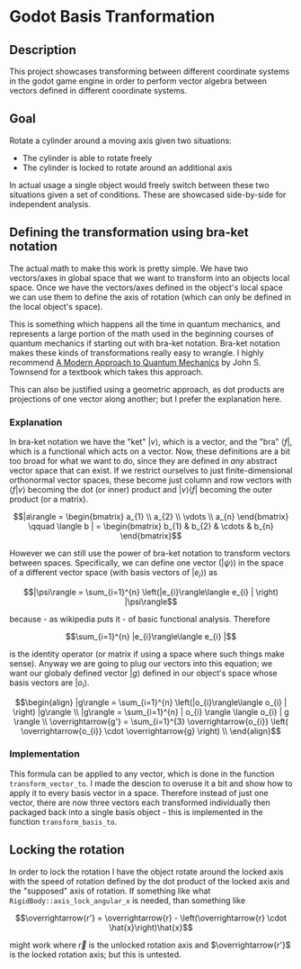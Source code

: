 # Godot Basis Tranformation
## Description
This project showcases transforming between different coordinate systems in the godot game engine in order to perform vector algebra between vectors defined in different coordinate systems. 

## Goal
Rotate a cylinder around a moving axis given two situations:
- The cylinder is able to rotate freely 
- The cylinder is locked to rotate around an additional axis

In actual usage a single object would freely switch between these two situations given a set of conditions. These are showcased side-by-side for independent analysis.

## Defining the transformation using bra-ket notation
The actual math to make this work is pretty simple. We have two vectors/axes in global space that we want to transform into an objects local space. Once we have the vectors/axes defined in the object's local space we can use them to define the axis of rotation (which can only be defined in the local object's space).

This is something which happens all the time in quantum mechanics, and represents a large portion of the math used in the beginning courses of quantum mechanics if starting out with bra-ket notation. Bra-ket notation makes these kinds of transformations really easy to wrangle. I highly recommend <ins>A Modern Approach to Quantum Mechanics</ins> by John S. Townsend for a textbook which takes this approach.

 This can also be justified using a geometric approach, as dot products are projections of one vector along another; but I prefer the explanation here.

### Explanation
In bra-ket notation we have the "ket" $|v\rangle$, which is a vector, and the "bra" $\langle f |$, which is a functional which acts on a vector. Now, these definitions are a bit too broad for what we want to do, since they are defined in *any* abstract vector space that can exist. If we restrict ourselves to just finite-dimensional orthonormal vector spaces, these become just column and row vectors with $\langle f | v \rangle$ becoming the dot (or inner) product and $| v \rangle\langle f |$ becoming the outer product (or a matrix).
```math
|a\rangle = \begin{bmatrix} a_{1} \\ a_{2} \\ \vdots \\ a_{n} \end{bmatrix} \qquad \langle b | = \begin{bmatrix} b_{1} & b_{2} & \cdots & b_{n} \end{bmatrix}
```
However we can still use the power of bra-ket notation to transform vectors between spaces. Specifically, we can define one vector ($|\psi\rangle$) in the space of a different vector space (with basis vectors of $|e_{i}\rangle$) as
```math
|\psi\rangle = \sum_{i=1}^{n} \left(|e_{i}\rangle\langle e_{i} | \right) |\psi\rangle
```

because - as wikipedia puts it - of basic functional analysis. Therefore 
```math
\sum_{i=1}^{n} |e_{i}\rangle\langle e_{i} |
```
is the identity operator (or matrix if using a space where such things make sense). Anyway we are going to plug our vectors into this equation; we want our globaly defined vector $|g\rangle$ defined in our object's space whose basis vectors are $|o_{i}\rangle$. 

```math
\begin{align}
|g\rangle = \sum_{i=1}^{n} \left(|o_{i}\rangle\langle o_{i} | \right) |g\rangle \\
|g\rangle = \sum_{i=1}^{n} | o_{i} \rangle \langle o_{i} | g \rangle \\
\overrightarrow{g'} = \sum_{i=1}^{3} \overrightarrow{o_{i}} \left( \overrightarrow{o_{i}} \cdot \overrightarrow{g} \right) \\
\end{align}
```
### Implementation

This formula can be applied to any vector, which is done in the function `transform_vector_to`. I made the descion to overuse it a bit and show how to apply it to every basis vector in a space. Therefore instead of just one vector, there are now three vectors each transformed individually then packaged back into a single basis object - this is implemented in the function `transform_basis_to`.

## Locking the rotation
In order to lock the rotation I have the object rotate around the locked axis with the speed of rotation defined by the dot product of the locked axis and the "supposed" axis of rotation. If something like what `RigidBody::axis_lock_angular_x` is needed, than something like 
```math
\overrightarrow{r'} = \overrightarrow{r} - \left(\overrightarrow{r} \cdot \hat{x}\right)\hat{x}
```
might work where $\overrightarrow{r}$ is the unlocked rotation axis and $\overrightarrow{r'}$ is the locked rotation axis; but this is untested.
